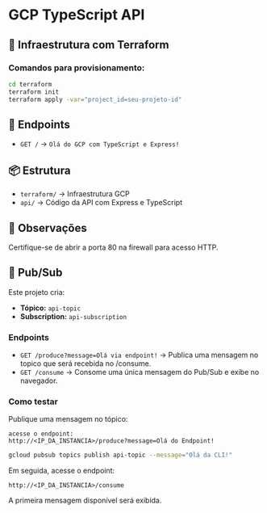 # GCP TypeScript API

## 🚀 Infraestrutura com Terraform

### Comandos para provisionamento:

```bash
cd terraform
terraform init
terraform apply -var="project_id=seu-projeto-id"
```


## 📌 Endpoints

- `GET /` → `Olá do GCP com TypeScript e Express!`

## 📦 Estrutura

- `terraform/` → Infraestrutura GCP
- `api/` → Código da API com Express e TypeScript

## 🧾 Observações

Certifique-se de abrir a porta 80 na firewall para acesso HTTP.


## 🔔 Pub/Sub

Este projeto cria:

- **Tópico:** `api-topic`
- **Subscription:** `api-subscription`

### Endpoints

- `GET /produce?message=Olá via endpoint!` → Publica uma mensagem no topico que será recebida no /consume.
- `GET /consume` → Consome uma única mensagem do Pub/Sub e exibe no navegador.

### Como testar

Publique uma mensagem no tópico:

```endpoint
acesse o endpoint:
http://<IP_DA_INSTANCIA>/produce?message=Olá do Endpoint!

```

```bash
gcloud pubsub topics publish api-topic --message="Olá da CLI!"
```

Em seguida, acesse o endpoint:

```
http://<IP_DA_INSTANCIA>/consume
```

A primeira mensagem disponível será exibida.
